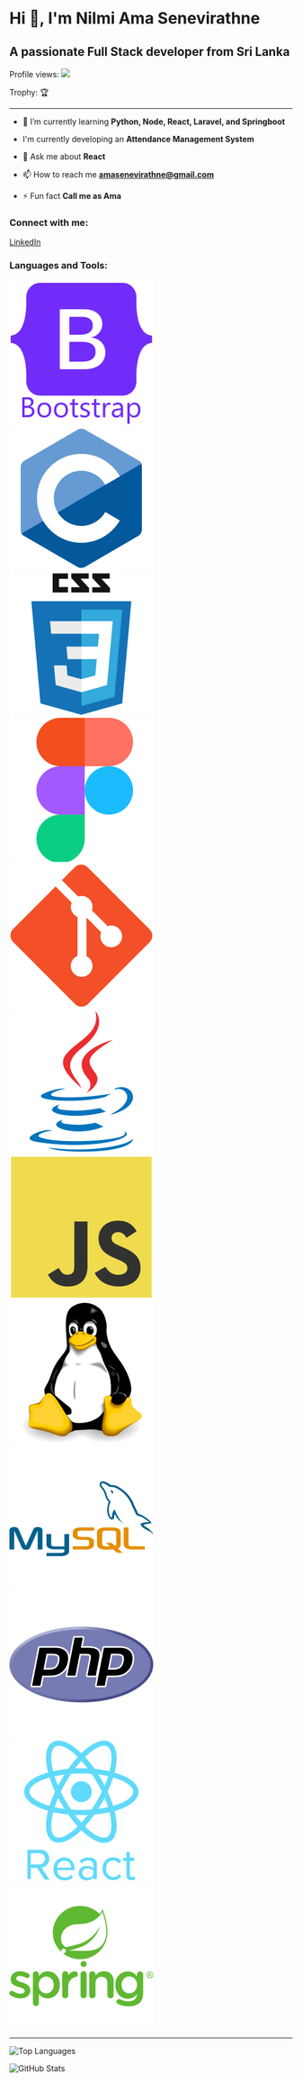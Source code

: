 # Hi 👋, I'm Nilmi Ama Senevirathne

## A passionate Full Stack developer from Sri Lanka

Profile views: ![](https://komarev.com/ghpvc/?username=NilmiSenevirathne)

Trophy: 🏆

---

- 🌱 I’m currently learning **Python, Node, React, Laravel, and Springboot**
- I'm currently developing an **Attendance Management System**

- 💬 Ask me about **React**

- 📫 How to reach me **amasenevirathne@gmail.com**

- ⚡ Fun fact **Call me as Ama**

### Connect with me:
[LinkedIn](https://linkedin.com/in/ama-senevirathne)

### Languages and Tools:
[![Bootstrap](https://raw.githubusercontent.com/devicons/devicon/master/icons/bootstrap/bootstrap-plain-wordmark.svg)](https://getbootstrap.com)
[![C](https://raw.githubusercontent.com/devicons/devicon/master/icons/c/c-original.svg)](https://www.cprogramming.com/)
[![CSS3](https://raw.githubusercontent.com/devicons/devicon/master/icons/css3/css3-original-wordmark.svg)](https://www.w3schools.com/css/)
[![Figma](https://raw.githubusercontent.com/devicons/devicon/master/icons/figma/figma-original.svg)](https://www.figma.com/)
[![Git](https://raw.githubusercontent.com/devicons/devicon/master/icons/git/git-original.svg)](https://git-scm.com/)
[![Java](https://raw.githubusercontent.com/devicons/devicon/master/icons/java/java-original.svg)](https://www.java.com)
[![JavaScript](https://raw.githubusercontent.com/devicons/devicon/master/icons/javascript/javascript-original.svg)](https://developer.mozilla.org/en-US/docs/Web/JavaScript)
[![Linux](https://raw.githubusercontent.com/devicons/devicon/master/icons/linux/linux-original.svg)](https://www.linux.org/)
[![MySQL](https://raw.githubusercontent.com/devicons/devicon/master/icons/mysql/mysql-original-wordmark.svg)](https://www.mysql.com/)
[![PHP](https://raw.githubusercontent.com/devicons/devicon/master/icons/php/php-original.svg)](https://www.php.net)
[![React](https://raw.githubusercontent.com/devicons/devicon/master/icons/react/react-original-wordmark.svg)](https://reactjs.org/)
[![Spring](https://raw.githubusercontent.com/devicons/devicon/master/icons/spring/spring-original-wordmark.svg)](https://spring.io/)

---

![Top Languages](https://github-readme-stats.vercel.app/api/top-langs?username=NilmiSenevirathne&show_icons=true&locale=en&layout=compact)

![GitHub Stats](https://github-readme-stats.vercel.app/api?username=NilmiSenevirathne&show_icons=true&locale=en)
